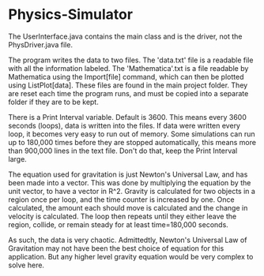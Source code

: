 # Physics-Simulator

The UserInterface.java contains the main class and is the driver, not the PhysDriver.java file. 

The program writes the data to two files. The 'data.txt' file is a readable file with all the information labeled. The 
'Mathematica'.txt is a file readable by Mathematica using the Import[file] command, which can then be plotted using
ListPlot[data]. These files are found in the main project folder. They are reset each time the program runs, and must be copied
into a separate folder if they are to be kept.

There is a Print Interval variable. Default is 3600. This means every 3600 seconds (loops), data is written into the files. If 
data were written every loop, it becomes very easy to run out of memory. Some simulations can run up to 180,000 times before 
they are stopped automatically, this means more than 900,000 lines in the text file. Don't do that, keep the Print Interval
large. 

The equation used for gravitation is just Newton's Universal Law, and has been made into a vector. This was done by multiplying
the equation by the unit vector, to have a vector in R^2. Gravity is calculated for two objects in a region once per loop, and
the time counter is increased by one. Once calculated, the amount each should move is calculated and the change in velocity is 
calculated. The loop then repeats until they either leave the region, collide, or remain steady for at least time=180,000 
seconds.  

As such, the data is very chaotic. Admittedtly, Newton's Universal Law of Gravitation may not have been the best choice of
equation for this application. But any higher level gravity equation would be very complex to solve here.
